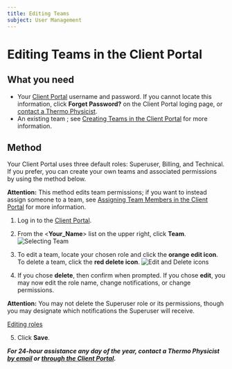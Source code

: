 ```yaml
---
title: Editing Teams
subject: User Management
---
```


# Editing Teams in the Client Portal

## What you need
* Your [Client Portal](https://core.thermo.io/login/) username and password. If you cannot locate this information, click **Forget Password?** on the Client Portal loging page, or [contact a Thermo Physicist](mailto:physicists@thermo.io).
* An existing team ; see [Creating Teams in the Client Portal](https://www.thermo.io/how-to/client-portal/creating-teams) for more information.

## Method
Your Client Portal uses three default roles: Superuser, Billing, and Technical. If you prefer, you can create your own teams and associated permissions by using the method below. 

**Attention:** This method edits team permissions; if you want to instead assign someone to a team, see [Assigning Team Members in the Client Portal](https://www.thermo.io/how-to/client-portal/assigning-teams) for more information.

1. Log in to the [Client Portal](https://core.thermo.io/login/).
2. From the <**Your_Name**> list on the upper right, click **Team**.
   ![Selecting Team](https://raw.githubusercontent.com/thermoio/docs/master/images/editing-teams/2017-11-14_18-03-15.png)

3. To edit a team, locate your chosen role and click the **orange edit icon**. To delete a team, click the **red delete icon**. 
   ![Edit and Delete icons](https://raw.githubusercontent.com/thermoio/docs/master/images/editing-teams/2017-11-14_18-15-59.png)

4. If you chose **delete**, then confirm when prompted. If you chose **edit**, you may now edit the role name, change notifications, or change permissions.

**Attention:** You may not delete the Superuser role or its permissions, though you may designate which notifications the Superuser will receive.

   [Editing roles](https://raw.githubusercontent.com/thermoio/docs/master/images/editing-teams/2017-11-14_18-19-15.png)
   
5. Click **Save**.
   

**_For 24-hour assistance any day of the year, contact a Thermo Physicist [by email](mailto:physicists@thermo.io) or [through the Client Portal](https://core.thermo.io/login/)._**
